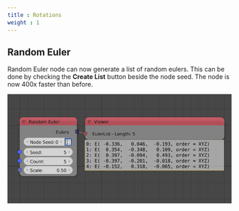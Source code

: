 ```yaml
---
title : Rotations
weight : 1
---
```




## Random Euler

Random Euler node can now generate a list of random eulers. This can be
done by checking the **Create List** button beside the node seed. The
node is now 400x faster than before.

![image](random_euler.png)
